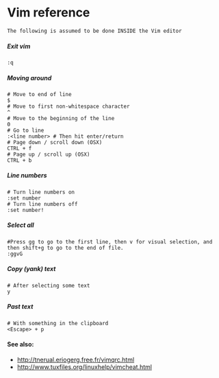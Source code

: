 # Vim reference

`The following is assumed to be done INSIDE the Vim editor`

##### Exit vim
```shell
:q
```


##### Moving around
```shell
# Move to end of line
$
# Move to first non-whitespace character
^
# Move to the beginning of the line 
0
# Go to line
:<line number> # Then hit enter/return
# Page down / scroll down (OSX)
CTRL + f
# Page up / scroll up (OSX)
CTRL + b
```

##### Line numbers
```shell
# Turn line numbers on
:set number
# Turn line numbers off
:set number!
```

##### Select all
```shell
#Press gg to go to the first line, then v for visual selection, and then shift+g to go to the end of file.
:ggvG
```

##### Copy (yank) text
```shell
# After selecting some text
y
```

##### Past text
```shell
# With something in the clipboard
<Escape> + p
```

#### See also: 
- http://tnerual.eriogerg.free.fr/vimqrc.html
- http://www.tuxfiles.org/linuxhelp/vimcheat.html


<!-- Remember, ```` needs to be at the end of all the shell stuff -->
